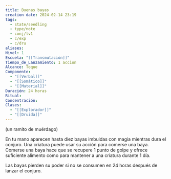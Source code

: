 ```yaml
---
title: Buenas bayas
creation date: 2024-02-14 23:19
tags:
  - state/seedling
  - type/note
  - conj/lv1
  - c/exp
  - c/dru
aliases: 
Nivel: 1
Escuela: "[[Transmutación]]"
Tiempo_de_Lanzamiento: 1 accion
Alcance: Toque
Componente:
  - "[[Verbal]]"
  - "[[Somático]]"
  - "[[Material]]"
Duración: 24 horas
Ritual: 
Concentración: 
Clases:
  - "[[Explorador]]"
  - "[[Druida]]"
---
```

(un ramito de muérdago)

En tu mano aparecen hasta diez bayas imbuidas con magia mientras dura el conjuro. Una criatura puede usar su acción para comerse una baya. Comerse una baya hace que se recupere 1 punto de golpe y ofrece suficiente alimento como para mantener a una criatura durante 1 día.

Las bayas pierden su poder si no se consumen en 24 horas después de lanzar el conjuro.